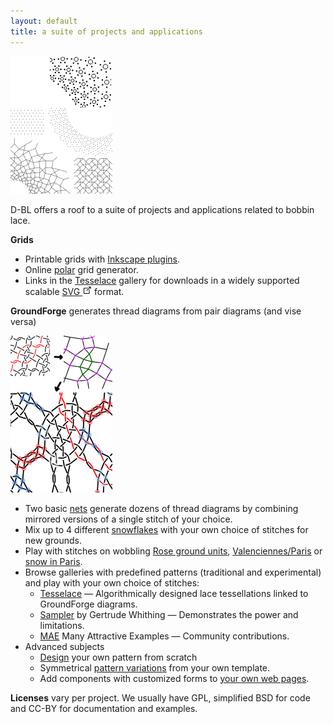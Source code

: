 ```yaml
---
layout: default
title: a suite of projects and applications
---
```



![](images/grids-gallery.png?align=right)

D-BL offers a roof to a suite of projects and applications related to bobbin lace.

**Grids** 
  * Printable grids with [Inkscape plugins](https://d-bl.github.io/inkscape-bobbinlace/).
  * Online [polar](https://d-bl.github.io/polar-grids/) grid generator.
  * Links in the [Tesselace](https://d-bl.github.io/tesselace-to-gf/) gallery for downloads in a widely supported scalable [SVG ![](images/external-link.png)](https://en.wikipedia.org/wiki/Comparison_of_vector_graphics_editors#Import) format.

**GroundForge** generates thread diagrams from pair diagrams (and vise versa) 
  
![](images/thread-to-pairs-tothreads.png?align=right)
  * Two basic [nets](https://d-bl.github.io/GroundForge/nets)
    generate dozens of thread diagrams by combining mirrored versions of a single stitch of your choice.
  * Mix up to 4 different [snowflakes](https://d-bl.github.io/GroundForge/mix4snow) with your own choice of stitches for new grounds.
  * Play with stitches on wobbling [Rose ground units](https://d-bl.github.io/MAE-gf/docs/droste#wobble),
    [Valenciennes/Paris](https://d-bl.github.io/gw-lace-to-gf/#a7-h7g11--valenciennes) or
    [snow in Paris](/GroundForge-help/Binche).
  * Browse galleries with predefined patterns (traditional and experimental) and play with your own choice of stitches:
    * [Tesselace](https://d-bl.github.io/tesselace-to-gf/) &mdash; Algorithmically designed lace tessellations linked to GroundForge diagrams.
    * [Sampler](https://d-bl.github.io/gw-lace-to-gf/) by Gertrude Whithing &mdash; Demonstrates the power and limitations.
    * [MAE](https://d-bl.github.io/MAE-gf/) Many Attractive Examples &mdash; Community contributions.
  * Advanced subjects
    * [Design](/GroundForge/pattern) your own pattern from scratch
    * Symmetrical [pattern variations](https://d-bl.github.io/GroundForge/symmetry) from your own template.
    * Add components with customized forms to [your own web pages](https://d-bl.github.io/GroundForge/API).

**Licenses** vary per project. We usually have GPL, simplified BSD for code and CC-BY for documentation and examples.
